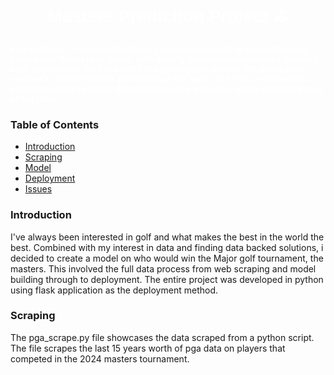 <h1 align="center" style="color:#FFFFFF; font-family: 'Arial', sans-serif;">Masters Prediction Project ⛳</h1>

<p align="left" style="color:#FFFFFF; font-family: 'Verdana', sans-serif;">
  <b>Key Findings: It seems that players who finished well in the tournament played well from tee to green, with driving distance and accuracy showing high importance. On the other hand putting and around the green play seemed to effect masters performance the least. The end calssification model was able to predit the winner among a winners group corrrectly 86% of the time.  </b>
</p>

### Table of Contents
- [Introduction](#introduction)
- [Scraping](#scraping)
- [Model](#model)
- [Deployment](#deployment)
- [Issues](#issues)

### Introduction
I've always been interested in golf and what makes the best in the world the best. Combined with my interest in data and finding data backed solutions, i decided to create a model on who would win the Major golf tournament, the masters.  This involved the full data process from web scraping and model building through to deployment. The entire project was developed in python using flask application as the deployment method. 

### Scraping
The pga_scrape.py file showcases the data scraped from a python script. The file scrapes the last 15 years worth of pga data on players that competed in the 2024 masters tournament. 

